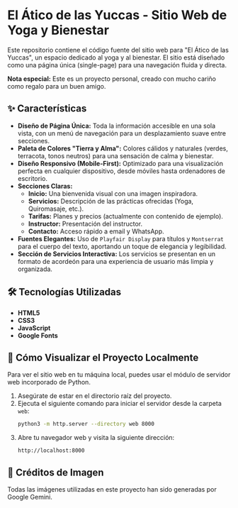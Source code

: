 # El Ático de las Yuccas - Sitio Web de Yoga y Bienestar

Este repositorio contiene el código fuente del sitio web para "El Ático de las Yuccas", un espacio dedicado al yoga y al bienestar. El sitio está diseñado como una página única (single-page) para una navegación fluida y directa.

**Nota especial:** Este es un proyecto personal, creado con mucho cariño como regalo para un buen amigo.

## ✨ Características

- **Diseño de Página Única:** Toda la información accesible en una sola vista, con un menú de navegación para un desplazamiento suave entre secciones.
- **Paleta de Colores "Tierra y Alma":** Colores cálidos y naturales (verdes, terracota, tonos neutros) para una sensación de calma y bienestar.
- **Diseño Responsivo (Mobile-First):** Optimizado para una visualización perfecta en cualquier dispositivo, desde móviles hasta ordenadores de escritorio.
- **Secciones Claras:**
    - **Inicio:** Una bienvenida visual con una imagen inspiradora.
    - **Servicios:** Descripción de las prácticas ofrecidas (Yoga, Quiromasaje, etc.).
    - **Tarifas:** Planes y precios (actualmente con contenido de ejemplo).
    - **Instructor:** Presentación del instructor.
    - **Contacto:** Acceso rápido a email y WhatsApp.
- **Fuentes Elegantes:** Uso de `Playfair Display` para títulos y `Montserrat` para el cuerpo del texto, aportando un toque de elegancia y legibilidad.
- **Sección de Servicios Interactiva:** Los servicios se presentan en un formato de acordeón para una experiencia de usuario más limpia y organizada.

## 🛠️ Tecnologías Utilizadas

- **HTML5**
- **CSS3**
- **JavaScript**
- **Google Fonts**

## 🚀 Cómo Visualizar el Proyecto Localmente

Para ver el sitio web en tu máquina local, puedes usar el módulo de servidor web incorporado de Python.

1.  Asegúrate de estar en el directorio raíz del proyecto.
2.  Ejecuta el siguiente comando para iniciar el servidor desde la carpeta `web`:
    ```bash
    python3 -m http.server --directory web 8000
    ```
3.  Abre tu navegador web y visita la siguiente dirección:
    ```
    http://localhost:8000
    ```

## 📸 Créditos de Imagen

Todas las imágenes utilizadas en este proyecto han sido generadas por Google Gemini.